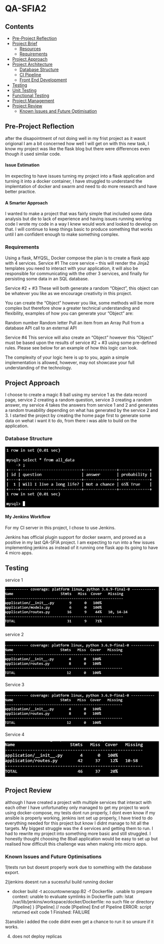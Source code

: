 # QA-SFIA2

[//]: # (Implicit Links Within Project)

## Contents
- [Pre-Project Reflection](#pre-project-reflection)
- [Project Brief](#project-brief)
  - [Resources](#resources)
  - [Requirements](#requirements)
- [Project Approach](#project-approach)
- [Project Architecture](#project-architecture)
  - [Database Structure](#database-structure)
  - [CI Pipeline](#ci-pipeline)
  - [Front End Development](#front-end-development)
- [Testing](#testing)
 - [Unit Testing](#unit-testing)
 - [Functional Testing](#functional-testing)
- [Project Management](#project-management)
- [Project Review](#project-review)
  - [Known Issues and Future Optimisation](#known-issues-and-future-optimisations)


## Pre-Project Reflection

after the disapointment of not doing well in my frist project as it wasnt origional I am a bit concerned how well I will get on with this new task, I know my project was like the flask blog but there were differences even though it used similar code.

#### Issue Estimation

Im expecting to have issues turning my project into a flask application and turning it into a docker container, I have struggled to understand the implemtation of docker and swarm and need to do more research and have better practice.

#### A Smarter Approach
I wanted to make a project that was fairly simple that included some data analysis but die to lack of experience and having issues running working code I wrote my code in a way I knew would work and looked to develop on that. I will continue to keep things basic to produce something that works until I am confident enough to make something complex.

### Requirements
Using a flask, MYQSL, Docker compose the plan is to create a flask app with 4 services. 
Service #1
The core service – this will render the Jinja2 templates you need to interact with your application, it will also be responsible for communicating with the other 3 services, and finally for persisting some data in an SQL database.

Service #2 + #3
These will both generate a random “Object”, this object can be whatever you like as we encourage creativity in this project.

You can create the “Object” however you like, some methods will be more complex but therefore show a greater technical understanding and flexibility, examples of how you can generate your “Object” are:

Random number
Random letter
Pull an item from an Array
Pull from a database
API call to an external API

Service #4
This service will also create an “Object” however this “Object” must be based upon the results of service #2 + #3 using some pre-defined rules.
Please see below for an example of how this logic can look.

The complexity of your logic here is up to you, again a simple implementation is allowed, however, may not showcase your full understanding of the technology.

## Project Approach
I choose to create a magic 8 ball using my service 1 as the data record page, service 2 creating a random question, service 3 creating a random answer, my service 4 takes the answers from service 1 and 2 and generates a random trueability depending on what has generated by the service 2 and 3.
I started the project by creating the home page first to generate some data on wehat i want it to do, from there i was able to build on the application.

### Database Structure
![alt text](https://github.com/knightscode94/QA-SFIA2/blob/master/docs/DB.png)


#### My Jenkins Workflow

For my CI server in this project, I chose to use Jenkins.

Jenkins has official plugin support for docker swarm, and proved as a positive in my last QA-SFIA project. I am expecting to run into a few issues implementing jenkins as instead of it running one flask app its going to have 4 micro apps.


## Testing
service 1

![alt text](https://github.com/knightscode94/QA-SFIA2/blob/master/docs/S1.png)

service 2

![alt text](https://github.com/knightscode94/QA-SFIA2/blob/master/docs/S2.png)

Service 3

![alt text](https://github.com/knightscode94/QA-SFIA2/blob/master/docs/S3.png)

Service 4

![alt text](https://github.com/knightscode94/QA-SFIA2/blob/master/docs/S4.png)


## Project Review
although I have created a project with multiple services that interact with each other I have unfortunatley only managed to get my project to work using docker-compose, my tests dont run properly, I dont even know if my ansible is properly working, jenkins isnt set up properly, I have tried to do everything needed for this project but know I didnt manage to hit all the targets. My biggest struggle was the 4 services and getting them to run. I had to rewrite my project into something more basic and still struggled. I honestly thought choosing the 8ball application would be easy to set up but realised how difficult this challenge was when making into micro apps.


### Known Issues and Future Optimisations

1)tests run but doesnt properly work due to something with the database export.

2)jenkins doesnt run a sucessful build running docker 
+ docker build -t accountownerapp:B2 -f Dockerfile .
unable to prepare context: unable to evaluate symlinks in Dockerfile path: lstat /var/lib/jenkins/workspace/docker/Dockerfile: no such file or directory
[Pipeline] }
[Pipeline] // node
[Pipeline] End of Pipeline
ERROR: script returned exit code 1
Finished: FAILURE

3)ansible i added the code didnt even get a chance to run it so unsure if it works.

4) does not deploy replicas


